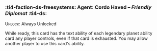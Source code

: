 ### :ti4-faction-ds-freesystems: **Agent**: Cordo Haved – _Friendly Diplomat_ :ti4-ds:
<span style="font-variant:small-caps;">Unlock</span>: Always Unlocked

While ready, this card has the text ability of each legendary planet ability card any player controls, even if that card is exhausted. 
You may allow another player to use this card's ability.
